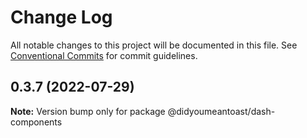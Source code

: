 # Change Log

All notable changes to this project will be documented in this file.
See [Conventional Commits](https://conventionalcommits.org) for commit guidelines.

## 0.3.7 (2022-07-29)

**Note:** Version bump only for package @didyoumeantoast/dash-components
